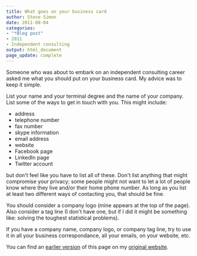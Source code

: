 ```yaml
---
title: What goes on your business card
author: Steve Simon
date: 2011-08-04
categories:
- "*Blog post"
- 2011
- Independent consulting
output: html_document
page_update: complete
---
```


Someone who was about to embark on an independent consulting career asked me what you should put on your business card. My advice was to keep it simple.

<!---More--->

List your name and your terminal degree and the name of your company. List some of the ways to get in touch with you. This might include:

+ address
+ telephone number
+ fax number
+ skype information
+ email address
+ website
+ Facebook page
+ LinkedIn page
+ Twitter account

but don't feel like you have to list all of these. Don't list anything that might compromise your privacy; some people might not want to let a lot of people know where they live and/or their home phone number. As long as you list at least two different ways of contacting you, that should be fine.

You should consider a company logo (mine appears at the top of the page). Also consider a tag line (I don't have one, but if I did it might be something like: solving the toughest statistical problems).

If you have a company name, company logo, or company tag line, try to use it in all your business correspondance, all your emails, on your website, etc.

You can find an [earlier version][sim1] of this page on my [original website][sim2].

[sim1]: http://www.pmean.com/11/BusinessCard.html
[sim2]: http://www.pmean.com/original_site.html 
